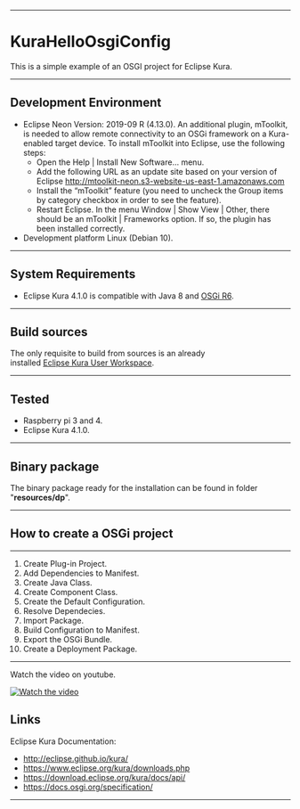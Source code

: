 ***
# KuraHelloOsgiConfig
This is a simple example of an OSGI project for Eclipse Kura.
***
## Development Environment
* Eclipse Neon Version: 2019-09 R (4.13.0). An additional plugin, mToolkit, is needed to allow remote connectivity to an OSGi framework on a Kura-enabled target device. To install mToolkit into Eclipse, use the following steps: 
  + Open the Help | Install New Software… menu.
  + Add the following URL as an update site based on your version of Eclipse http://mtoolkit-neon.s3-website-us-east-1.amazonaws.com
  + Install the “mToolkit” feature (you need to uncheck the Group items by category checkbox in order to see the feature).
  + Restart Eclipse. In the menu Window | Show View | Other, there should be an mToolkit | Frameworks option. If so, the plugin has been installed correctly.
* Development platform Linux (Debian 10).
***
## System Requirements
* Eclipse Kura 4.1.0 is compatible with Java 8 and [OSGi R6](https://docs.osgi.org/specification/).
***
## Build sources
The only requisite to build from sources is an already  
installed [Eclipse Kura User Workspace](https://www.eclipse.org/kura/downloads.php).  
***  
## Tested
* Raspberry pi 3 and 4.
* Eclipse Kura 4.1.0.
***
## Binary package
The binary package ready for the installation can be
found in folder "**resources/dp**".
***
## How to create a OSGi project
***
1. Create Plug-in Project.
2. Add Dependencies to Manifest.
3. Create Java Class.
4. Create Component Class.
5. Create the Default Configuration.
6. Resolve Dependecies.
7. Import Package.
8. Build Configuration to Manifest.
9. Export the OSGi Bundle.
10. Create a Deployment Package.
***
Watch the video on youtube.

[![Watch the video](https://img.youtube.com/vi/KuZf8mGxevk/0.jpg)](https://www.youtube.com/watch?v=KuZf8mGxevk)
## Links
Eclipse Kura Documentation:
* http://eclipse.github.io/kura/
* https://www.eclipse.org/kura/downloads.php
* https://download.eclipse.org/kura/docs/api/
* https://docs.osgi.org/specification/
***
